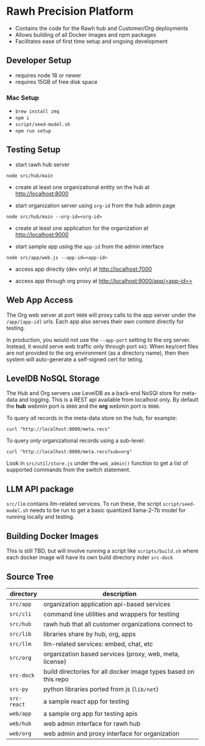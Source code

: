 # Rawh Precision Platform

* Contains the code for the Rawh hub and Customer/Org deployments
* Allows building of all Docker images and npm packages
* Facilitates ease of first time setup and ongoing development


## Developer Setup

* requires node 18 or newer
* requires 15GB of free disk space


### Mac Setup

* `brew install zmq`
* `npm i`
* `script/seed-model.sh`
* `npm run setup`


## Testing Setup

* start rawh hub server

```node src/hub/main```

* create at least one organizational entity on the hub at [http://localhost:8000](http://localhost:8000)

* start organization server using `org-id` from the hub admin page

```node src/hub/main --org-id=<org-id>```

* create at least one application for the organization at [http://localhost:9000](http://localhost:9000)

* start sample app using the `app-id` from the admin interface

```node src/app/web.js --app-id=<app-id>```

* access app directly (dev only) at [http://localhost:7000](http://localhost:7000)

* access app through org proxy at [http://localhost:9000/app/\<app-id>\>](http://localhost:9000/app/\<app-id\>)


## Web App Access

The Org web server at port `9000` will proxy calls to the app server under
the `/app/[app-id]` urls. Each app also serves their own content directly
for testing. 

In production, you would not use the `--app-port` setting to the org server.
Instead, it would serve web traffic only through port `443`. When key/cert files
are *not* provided to the org environment (as a directory name), then then
system will auto-generate a self-signed cert for teting.


## LevelDB NoSQL Storage

The Hub and Org servers use LevelDB as a back-end NoSQl store
for meta-data and logging. This is a REST api available from
localhost only. By default the **hub** webmin port is `8000` and
the **org** webmin port is `9000`.

To query *all* records in the meta-data store on the hub, for example:

```
curl "http://localhost:8000/meta.recs"
```

To query *only* organizational records using a sub-level:

```
curl "http://localhost:8000/meta.recs?sub=org"
```

Look in `src/util/store.js` under the `web_admin()` function to
get a list of supported commands from the switch statement.


## LLM API package

`src/llm` contains llm-related services. To run these, the script
`script/seed-model.sh` needs to be run to get a basic quantized
llama-2-7b model for running locally and testing.

## Building Docker Images

This is still TBD, but will involve running a script like `scripts/build.sh`
where each docker image will have its own build directory inder `src-dock`

## Source Tree

| directory | description |
|-----------|-------------|
| `src/app` | organization application api-based services |
| `src/cli` | command line utilities and wrappers for testiing |
| `src/hub` | rawh hub that all customer organizations connect to |
| `src/lib` | libraries share by hub, org, apps |
| `src/llm` | llm-related services: embed, chat, etc |
| `src/org` | organization based services (proxy, web, meta, license) |
| `src-dock`| build directories for all docker image types based on this repo |
| `src-py`  | python libraries ported from js (`lib/net`) |
| `src-react` |a sample react app for testing |
| `web/app` | a sample org app for testing apis |
| `web/hub` | web admin interface for rawh hub |
| `web/org` | web admin and proxy interface for organization |